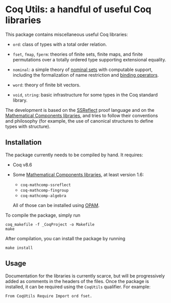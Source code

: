 # Coq Utils: a handful of useful Coq libraries

This package contains miscellaneous useful Coq libraries:

- `ord`: class of types with a total order relation.

- `fset`, `fmap`, `fperm`: theories of finite sets, finite maps, and finite
  permutations over a totally ordered type supporting extensional equality.

- `nominal`: a simple theory of [nominal sets][1] with computable support,
  including the formalization of name restriction and [binding operators][2].

- `word`: theory of finite bit vectors.

- `void`, `string`: basic infrastructure for some types in the Coq standard
  library.


The development is based on the [SSReflect][3] proof language and on the
[Mathematical Components libraries][4], and tries to follow their conventions
and philosophy (for example, the use of canonical structures to define types
with structure).

## Installation

The package currently needs to be compiled by hand.  It requires:

- Coq v8.6
- Some [Mathematical Components libraries][4], at least version 1.6:

  * `coq-mathcomp-ssreflect`
  * `coq-mathcomp-fingroup`
  * `coq-mathcomp-algebra`

  All of those can be installed using [OPAM][5].

To compile the package, simply run

    coq_makefile -f _CoqProject -o Makefile
    make

After compilation, you can install the package by running

    make install

## Usage

Documentation for the libraries is currently scarce, but will be progressively
added as comments in the headers of the files.  Once the package is installed,
it can be required using the `CoqUtils` qualifier.  For example:

    From CoqUtils Require Import ord fset.


  [1]: https://link.springer.com/article/10.1007/s001650200016
  [2]: http://www.sciencedirect.com/science/article/pii/S1571066116300743
  [3]: https://coq.inria.fr/distrib/current/refman/ssreflect.html
  [4]: https://github.com/math-comp/math-comp
  [5]: https://coq.inria.fr/opam/www/using.html
